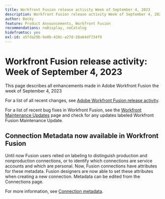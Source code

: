 ```yaml
---
title: Workfront Fusion release activity Week of September 4, 2023
description: Workfront Fusion release activity Week of September 4, 2023
author: Becky
feature: Product Announcements, Workfront Fusion
recommendations: noDisplay, noCatalog
hidefromtoc: yes
exl-id: a5fda29b-9a0b-410c-a27d-28a64df734f9
---
```

# Workfront Fusion release activity: Week of September 4, 2023

This page describes all enhancements made in Adobe Workfront Fusion the week of September 4, 2023

For a list of all recent changes, see [Adobe Workfront Fusion release activity](/help/workfront-fusion/fusion-product-releases/fusion-release-activity.md).

For a list of recent bug fixes in Workfront Fusion, see the [Workfront Maintenance Updates](https://experienceleague.adobe.com/docs/workfront-known-issues/releases/current-updates.html) page and check for any updates labeled Workfront Fusion Maintenance Update.

## Connection Metadata now available in Workfront Fusion

Until now Fusion users relied on labeling to distinguish production and nonproduction connections, or to identify which connections are service accounts and which are personal. Now, Fusion connections have attributes for these metadata. Fusion designers are now able to set these attributes when creating a new connection. Metadata can be edited from the Connections page.  

For more information, see [Connection metadata](/help/workfront-fusion/references/connections/connection-metadata.md).
